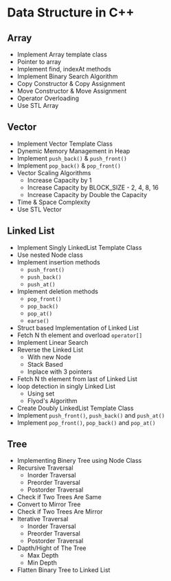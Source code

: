# Data Structure in C++

## Array
- Implement Array template class
- Pointer to array
- Implement find, indexAt methods
- Implement Binary Search Algorithm
- Copy Constructor & Copy Assignment
- Move Constructor & Move Assignment 
- Operator Overloading
- Use STL Array 

## Vector
- Implement Vector Template Class
- Dynemic Memory Management in Heap
- Implement `push_back()` & `push_front()`
- Implement `pop_back()` & `pop_front()`
- Vector Scaling Algorithms
  - Increase Capacity by 1 
  - Increase Capacity by BLOCK_SIZE - 2, 4, 8, 16
  - Increase Capacity by Double the Capacity
- Time & Space Complexity
- Use STL Vector

## Linked List
- Implement Singly LinkedList Template Class
- Use nested Node class
- Implement insertion methods
  - `push_front()`
  - `push_back()`
  - `push_at()`
- Implement deletion methods
  - `pop_front()`
  - `pop_back()`
  - `pop_at()`
  - `earse()`
- Struct based Implementation of Linked List
- Fetch N th element and overload `operator[]`
- Implement Linear Search
- Reverse the Linked List 
  - With new Node
  - Stack Based
  - Inplace with 3 pointers
- Fetch N th element from last of Linked List
- loop detection in singly Linked List
  - Using set
  - Flyod's Algorithm
- Create Doubly LinkedList Template Class
- Implement `push_front()`, `push_back()` and `push_at()`
- Implement `pop_front()`, `pop_back()` and `pop_at()`

## Tree
- Implementing Binery Tree using Node Class
- Recursive Traversal
  - Inorder Traversal
  - Preorder Traversal
  - Postorder Traversal
- Check if Two Trees Are Same
- Convert to Mirror Tree
- Check if Two Trees Are Mirror
- Iterative Traversal
  - Inorder Traversal
  - Preorder Traversal
  - Postorder Traversal
- Dapth/Hight of The Tree
  - Max Depth
  - Min Depth
- Flatten Binary Tree to Linked List